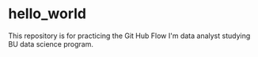 # hello_world
This repository is for practicing the Git Hub Flow
I'm data analyst studying BU data science program. 
